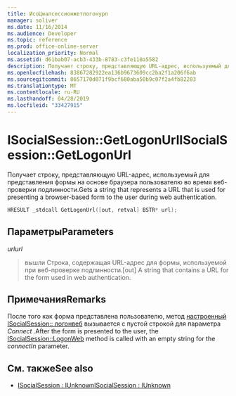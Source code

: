 ```yaml
---
title: ИсоЦиалсессионжетлогонурл
manager: soliver
ms.date: 11/16/2014
ms.audience: Developer
ms.topic: reference
ms.prod: office-online-server
localization_priority: Normal
ms.assetid: d61bab07-acb3-433b-8783-c3fe110a5582
description: Получает строку, представляющую URL-адрес, используемый для представления формы на основе браузера пользователю во время веб-проверки подлинности.
ms.openlocfilehash: 83867282922ea136b9673609cc2ba2f1a206f6ab
ms.sourcegitcommit: 8657170d071f9bcf680aba50b9c07f2a4fb82283
ms.translationtype: MT
ms.contentlocale: ru-RU
ms.lasthandoff: 04/28/2019
ms.locfileid: "33427915"
---
```

# <a name="isocialsessiongetlogonurl"></a><span data-ttu-id="20cb6-103">ISocialSession::GetLogonUrl</span><span class="sxs-lookup"><span data-stu-id="20cb6-103">ISocialSession::GetLogonUrl</span></span>

<span data-ttu-id="20cb6-104">Получает строку, представляющую URL-адрес, используемый для представления формы на основе браузера пользователю во время веб-проверки подлинности.</span><span class="sxs-lookup"><span data-stu-id="20cb6-104">Gets a string that represents a URL that is used for presenting a browser-based form to the user during web authentication.</span></span>
  
```cpp
HRESULT _stdcall GetLogonUrl([out, retval] BSTR* url);
```

## <a name="parameters"></a><span data-ttu-id="20cb6-105">Параметры</span><span class="sxs-lookup"><span data-stu-id="20cb6-105">Parameters</span></span>

<span data-ttu-id="20cb6-106">_url_</span><span class="sxs-lookup"><span data-stu-id="20cb6-106">_url_</span></span>
  
> <span data-ttu-id="20cb6-107">вышли Строка, содержащая URL-адрес для формы, используемой при веб-проверке подлинности.</span><span class="sxs-lookup"><span data-stu-id="20cb6-107">[out] A string that contains a URL for the form used in web authentication.</span></span>
    
## <a name="remarks"></a><span data-ttu-id="20cb6-108">Примечания</span><span class="sxs-lookup"><span data-stu-id="20cb6-108">Remarks</span></span>

<span data-ttu-id="20cb6-109">После того как форма представлена пользователю, метод [настроенный ISocialSession:: логонвеб](isocialsession-logonweb.md) вызывается с пустой строкой для параметра _Connect_ .</span><span class="sxs-lookup"><span data-stu-id="20cb6-109">After the form is presented to the user, the [ISocialSession::LogonWeb](isocialsession-logonweb.md) method is called with an empty string for the  _connectIn_ parameter.</span></span> 
  
## <a name="see-also"></a><span data-ttu-id="20cb6-110">См. также</span><span class="sxs-lookup"><span data-stu-id="20cb6-110">See also</span></span>

- [<span data-ttu-id="20cb6-111">ISocialSession : IUnknown</span><span class="sxs-lookup"><span data-stu-id="20cb6-111">ISocialSession : IUnknown</span></span>](isocialsessioniunknown.md)

